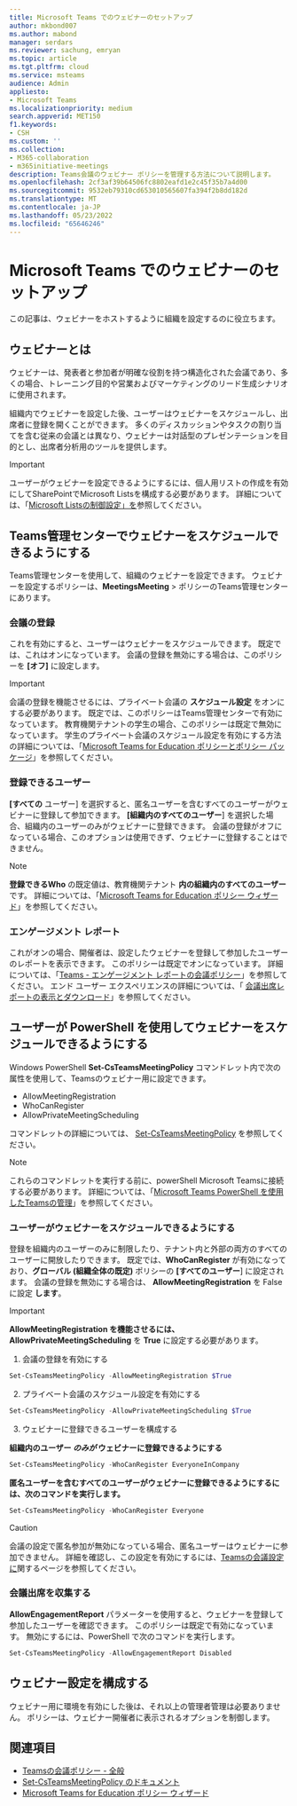 ```yaml
---
title: Microsoft Teams でのウェビナーのセットアップ
author: mkbond007
ms.author: mabond
manager: serdars
ms.reviewer: sachung, emryan
ms.topic: article
ms.tgt.pltfrm: cloud
ms.service: msteams
audience: Admin
appliesto:
- Microsoft Teams
ms.localizationpriority: medium
search.appverid: MET150
f1.keywords:
- CSH
ms.custom: ''
ms.collection:
- M365-collaboration
- m365initiative-meetings
description: Teams会議のウェビナー ポリシーを管理する方法について説明します。
ms.openlocfilehash: 2cf3af39b64506fc8802eafd1e2c45f35b7a4d00
ms.sourcegitcommit: 9532eb79310cd653010565607fa394f2b8dd182d
ms.translationtype: MT
ms.contentlocale: ja-JP
ms.lasthandoff: 05/23/2022
ms.locfileid: "65646246"
---
```

# <a name="set-up-for-webinars-in-microsoft-teams"></a>Microsoft Teams でのウェビナーのセットアップ

この記事は、ウェビナーをホストするように組織を設定するのに役立ちます。

## <a name="what-are-webinars"></a>ウェビナーとは

ウェビナーは、発表者と参加者が明確な役割を持つ構造化された会議であり、多くの場合、トレーニング目的や営業およびマーケティングのリード生成シナリオに使用されます。

組織内でウェビナーを設定した後、ユーザーはウェビナーをスケジュールし、出席者に登録を開くことができます。 多くのディスカッションやタスクの割り当てを含む従来の会議とは異なり、ウェビナーは対話型のプレゼンテーションを目的とし、出席者分析用のツールを提供します。

> [!IMPORTANT]
> ユーザーがウェビナーを設定できるようにするには、個人用リストの作成を有効にしてSharePointでMicrosoft Listsを構成する必要があります。 詳細については、「[Microsoft Listsの制御設定」を](/sharepoint/control-lists)参照してください。

## <a name="allow-users-to-schedule-webinars-in-the-teams-admin-center"></a>Teams管理センターでウェビナーをスケジュールできるようにする

Teams管理センターを使用して、組織のウェビナーを設定できます。 ウェビナーを設定するポリシーは、**MeetingsMeeting** >  ポリシーのTeams管理センターにあります。

### <a name="meeting-registration"></a>会議の登録

これを有効にすると、ユーザーはウェビナーをスケジュールできます。 既定では、これはオンになっています。 会議の登録を無効にする場合は、このポリシーを **[オフ]** に設定します。

> [!IMPORTANT]
> 会議の登録を機能させるには、プライベート会議の **スケジュール設定** をオンにする必要があります。 既定では、このポリシーはTeams管理センターで有効になっています。 教育機関テナントの学生の場合、このポリシーは既定で無効になっています。 学生のプライベート会議のスケジュール設定を有効にする方法の詳細については、「[Microsoft Teams for Education ポリシーとポリシー パッケージ](policy-packages-edu.md)」を参照してください。

### <a name="who-can-register"></a>登録できるユーザー

**[すべての** ユーザー] を選択すると、匿名ユーザーを含むすべてのユーザーがウェビナーに登録して参加できます。 **[組織内のすべてのユーザー**] を選択した場合、組織内のユーザーのみがウェビナーに登録できます。 会議の登録がオフになっている場合、このオプションは使用できず、ウェビナーに登録することはできません。

> [!NOTE]
> **登録できるWho** の既定値は、教育機関テナント **内の組織内のすべてのユーザー** です。 詳細については、「[Microsoft Teams for Education ポリシー ウィザード](easy-policy-setup-edu.md)」を参照してください。

### <a name="engagement-report"></a>エンゲージメント レポート

これがオンの場合、開催者は、設定したウェビナーを登録して参加したユーザーのレポートを表示できます。 このポリシーは既定でオンになっています。 詳細については、「[Teams - エンゲージメント レポートの会議ポリシー](meeting-policies-in-teams-general.md#engagement-report)」を参照してください。 エンド ユーザー エクスペリエンスの詳細については、「 [会議出席レポートの表示とダウンロード](https://support.microsoft.com/office/view-and-download-meeting-attendance-reports-in-teams-ae7cf170-530c-47d3-84c1-3aedac74d310?ui=en-US&#x26;rs=en-US&#x26;ad=US)」を参照してください。

## <a name="allow-users-to-schedule-webinars-using-powershell"></a>ユーザーが PowerShell を使用してウェビナーをスケジュールできるようにする

Windows PowerShell **Set-CsTeamsMeetingPolicy** コマンドレット内で次の属性を使用して、Teamsのウェビナー用に設定できます。

- AllowMeetingRegistration
- WhoCanRegister
- AllowPrivateMeetingScheduling

コマンドレットの詳細については、 [Set-CsTeamsMeetingPolicy](/powershell/module/skype/set-csteamsmeetingpolicy) を参照してください。

> [!NOTE]
> これらのコマンドレットを実行する前に、powerShell Microsoft Teamsに接続する必要があります。 詳細については、「[Microsoft Teams PowerShell を使用したTeamsの管理](/microsoftteams/teams-powershell-managing-teams)」を参照してください。

### <a name="allow-users-to-schedule-webinars"></a>ユーザーがウェビナーをスケジュールできるようにする

登録を組織内のユーザーのみに制限したり、テナント内と外部の両方のすべてのユーザーに開放したりできます。 既定では、**WhoCanRegister** が有効になっており、**グローバル (組織全体の既定)** ポリシーの **[すべてのユーザー**] に設定されます。 会議の登録を無効にする場合は、 **AllowMeetingRegistration** を False に設定 **します**。

> [!IMPORTANT]
> **AllowMeetingRegistration を機能させるには、AllowPrivateMeetingScheduling** を **True** に設定する必要があります。

1. 会議の登録を有効にする

```powershell
Set-CsTeamsMeetingPolicy -AllowMeetingRegistration $True
```

2. プライベート会議のスケジュール設定を有効にする

```powershell
Set-CsTeamsMeetingPolicy -AllowPrivateMeetingScheduling $True
```

3. ウェビナーに登録できるユーザーを構成する

**組織内のユーザー *のみが* ウェビナーに登録できるようにする**

```powershell
Set-CsTeamsMeetingPolicy -WhoCanRegister EveryoneInCompany
```

**匿名ユーザーを含むすべてのユーザーがウェビナーに登録できるようにするには、次のコマンドを実行します。**

```powershell
Set-CsTeamsMeetingPolicy -WhoCanRegister Everyone
```

> [!CAUTION]
> 会議の設定で匿名参加が無効になっている場合、匿名ユーザーはウェビナーに参加できません。 詳細を確認し、この設定を有効にするには、[Teamsの会議設定に](meeting-settings-in-teams.md)関するページを参照してください。

### <a name="collect-meeting-attendance"></a>会議出席を収集する

**AllowEngagementReport** パラメーターを使用すると、ウェビナーを登録して参加したユーザーを確認できます。 このポリシーは既定で有効になっています。 無効にするには、PowerShell で次のコマンドを実行します。

```powershell
Set-CsTeamsMeetingPolicy -AllowEngagementReport Disabled
```

## <a name="configure-webinar-settings"></a>ウェビナー設定を構成する

ウェビナー用に環境を有効にした後は、それ以上の管理者管理は必要ありません。 ポリシーは、ウェビナー開催者に表示されるオプションを制御します。

## <a name="related-topics"></a>関連項目

- [Teamsの会議ポリシー - 全般](meeting-policies-in-teams-general.md)
- [Set-CsTeamsMeetingPolicy のドキュメント](/powershell/module/skype/set-csteamsmeetingpolicy)
- [Microsoft Teams for Education ポリシー ウィザード](easy-policy-setup-edu.md)

